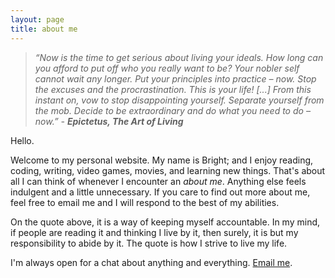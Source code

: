 ```yaml
---
layout: page
title: about me
---
```


>*“Now is the time to get serious about living your ideals. How long can you afford to put off who you really want to be? Your nobler self cannot wait any longer. Put your principles into practice – now. Stop the excuses and the procrastination. This is your life! [...] From this instant on, vow to stop disappointing yourself. Separate yourself from the mob. Decide to be extraordinary and do what you need to do – now.” - **Epictetus, The Art of Living***

Hello.

Welcome to my personal website. My name is Bright; and I enjoy reading, coding, writing, video games, movies, and learning new things. That's about all I can think of whenever I encounter an *about me*. Anything else feels indulgent and a little unnecessary. If you care to find out more about me, feel free to email me and I will respond to the best of my abilities.

On the quote above, it is a way of keeping myself accountable. In my mind, if people are reading it and thinking I live by it, then surely, it is but my responsibility to abide by it. The quote is how I strive to live my life.

I'm always open for a chat about anything and everything. <a href="mailto:{{ site.myemail }}" id="email">Email me</a>.
